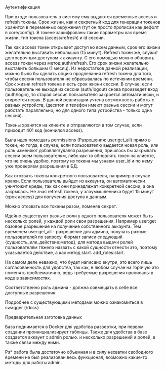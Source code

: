 Аутентификация

При входе пользователя в систему ему выдаются временные access и refresh токены.
Срок жизни, как и секретный код для генерации токенов хранится в переменных окружения (тут он просто прописан как дефолт в core/config).
В токене зашифрованы такие параметры как время жизни, тип токена (access/refresh) и id сессии.

Так как access токен открывает доступ ко всем данным, срок его жизни желательно выставить небольшой (15 минут).
Refresh токен же, служит долгосрочным доступом к аккаунту. С его помощью можно обновить access токен через метод auth/refresh.
Его срок жизни желательно выставить большим (1 месяц). Из недостатков данной реализации, можно было бы сделать опцию продлевания refresh токена для того, чтобы сессия пользователя не сбрасывалась по истечении времени.
Срок жизни refresh токена и есть срок жизни сессии. В случае, если пользователь не выходя из сессии (auth/logout) снова произведет вход (auth/login), то старая сессия пользователя закроется автоматически,
и откроется новая. 
В данной реализации учтена возможность работы с разных устройств, (десктоп и телефон имеют разные сессии и могут работать параллельно, но для одного типа устройства - только одна сессия).


Токены хранятся на клиенте и отправляются в том случае, если приходит 401 код (кончился access).


Была идея помещать permissions (Разрешения: user:get_all) прямо в токен, но тогда, в случае, если пользователю выдается новая роль, или роль изменяют добавляя/удаляя разрешения, пришлось бы закрывать сессии всем пользователям, либо как-то обновлять токен на клиенте, что не очень удобно, поэтому из токена мы узнаем user_id и по нему уже проверяем разрешения в БД.

Как отозвать токены конкретного пользователя, например в случае кражи. Если пользователь выйдет из аккаунта, он автоматически уничтожит креды, так как они принадлежат конкретной сессии, а она закрылась.
Не зная refresh токена, у злоумышленника будет 15 минут (срок access) для получения доступа к данным.

Можно отозвать все токены разом, поменяв секрет.


Идейно существуют разные роли у одного пользователя может быть несколько ролей, у каждой роли свои разрешения. 
Например user:get базовое разрешение на получение собственного аккаунта. Тем временем user:get_all - разрешение для админа, получать разные пользователей по запросу.
Формат записи следующий {сущность_или_действие:метод}, для метода выдачи ролей пользователям тяжело назвать с какой сущности отнести это, поэтому указывается действие, а как метод start.
add_roles:start.

На самом деле неважно, что будет написано внутри, это всего лишь согласованность для удобства, так как, в любом случае на горячую это поменять проблематично, ведь требуемые разрешения прописаны в коде в зависимостях.

Соответственно роль админа - должна совмещать в себе все доступные разрешения.

Подробнее с существующими методами можно ознакомиться в swagger (/docs)

Предварительная заготовка данных

База поднимается в Docker для удобства развертки, при первом создании проинициализирует таблицы. Также для удобства в базе создается аккаунт с admin ролью. и несколько разрешений и ролей, а также связи между ними.

Ps* работа была достаточно объемная и в силу нехватки свободного времени не был реализован весь функционал, возможно какие-то методы для работы admin.
